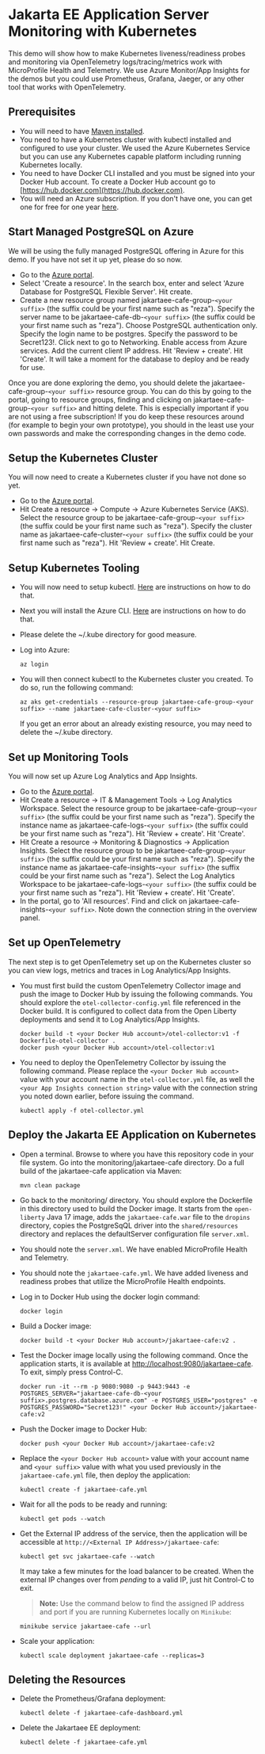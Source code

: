 # Jakarta EE Application Server Monitoring with Kubernetes

This demo will show how to make Kubernetes liveness/readiness probes and monitoring via OpenTelemetry logs/tracing/metrics work with MicroProfile Health and Telemetry. We use Azure Monitor/App Insights for the demos but you could use Prometheus, Grafana, Jaeger, or any other tool that works with OpenTelemetry.

## Prerequisites

* You will need to have [Maven installed](https://maven.apache.org/install.html).
* You need to have a Kubernetes cluster with kubectl installed and configured to use your cluster. We used the Azure Kubernetes Service but you can use any Kubernetes capable platform including running Kubernetes locally.
* You need to have Docker CLI installed and you must be signed into your Docker Hub account. To create a Docker Hub account go to [https://hub.docker.com](https://hub.docker.com).
* You will need an Azure subscription. If you don't have one, you can get one for free for one year [here](https://azure.microsoft.com/en-us/free).

## Start Managed PostgreSQL on Azure
We will be using the fully managed PostgreSQL offering in Azure for this demo. If you have not set it up yet, please do so now. 

* Go to the [Azure portal](http://portal.azure.com).
* Select 'Create a resource'. In the search box, enter and select 'Azure Database for PostgreSQL Flexible Server'. Hit create.
* Create a new resource group named jakartaee-cafe-group-`<your suffix>` (the suffix could be your first name such as "reza"). Specify the server name to be jakartaee-cafe-db-`<your suffix>` (the suffix could be your first name such as "reza"). Choose PostgreSQL authentication only. Specify the login name to be postgres. Specify the password to be Secret123!. Click next to go to Networking. Enable access from Azure services. Add the current client IP address. Hit 'Review + create'. Hit 'Create'. It will take a moment for the database to deploy and be ready for use.

Once you are done exploring the demo, you should delete the jakartaee-cafe-group-`<your suffix>` resource group. You can do this by going to the portal, going to resource groups, finding and clicking on jakartaee-cafe-group-`<your suffix>` and hitting delete. This is especially important if you are not using a free subscription! If you do keep these resources around (for example to begin your own prototype), you should in the least use your own passwords and make the corresponding changes in the demo code.

## Setup the Kubernetes Cluster
You will now need to create a Kubernetes cluster if you have not done so yet.

* Go to the [Azure portal](http://portal.azure.com).
* Hit Create a resource -> Compute -> Azure Kubernetes Service (AKS). Select the resource group to be jakartaee-cafe-group-`<your suffix>` (the suffix could be your first name such as "reza"). Specify the cluster name as jakartaee-cafe-cluster-`<your suffix>` (the suffix could be your first name such as "reza"). Hit 'Review + create'. Hit Create.

## Setup Kubernetes Tooling
* You will now need to setup kubectl. [Here](https://kubernetes.io/docs/tasks/tools/install-kubectl/) are instructions on how to do that.
* Next you will install the Azure CLI. [Here](https://docs.microsoft.com/en-us/cli/azure/install-azure-cli?view=azure-cli-latest) are instructions on how to do that.
* Please delete the ~/.kube directory for good measure.
* Log into Azure:

   ```
   az login
   ```
* You will then connect kubectl to the Kubernetes cluster you created. To do so, run the following command:

   ```
   az aks get-credentials --resource-group jakartaee-cafe-group-<your suffix> --name jakartaee-cafe-cluster-<your suffix>
   ```
  If you get an error about an already existing resource, you may need to delete the ~/.kube directory. 

## Set up Monitoring Tools
You will now set up Azure Log Analytics and App Insights.

* Go to the [Azure portal](http://portal.azure.com).
* Hit Create a resource -> IT & Management Tools -> Log Analytics Workspace. Select the resource group to be jakartaee-cafe-group-`<your suffix>` (the suffix could be your first name such as "reza"). Specify the instance name as jakartaee-cafe-logs-`<your suffix>` (the suffix could be your first name such as "reza"). Hit 'Review + create'. Hit 'Create'.
* Hit Create a resource -> Monitoring & Diagnostics -> Application Insights. Select the resource group to be jakartaee-cafe-group-`<your suffix>` (the suffix could be your first name such as "reza"). Specify the instance name as jakartaee-cafe-insights-`<your suffix>` (the suffix could be your first name such as "reza"). Select the Log Analytics Workspace to be jakartaee-cafe-logs-`<your suffix>` (the suffix could be your first name such as "reza"). Hit 'Review + create'. Hit 'Create'.
* In the portal, go to 'All resources'. Find and click on jakartaee-cafe-insights-`<your suffix>`. Note down the connection string in the overview panel.

## Set up OpenTelemetry
The next step is to get OpenTelemetry set up on the Kubernetes cluster so you can view logs, metrics and traces in Log Analytics/App Insights.

* You must first build the custom OpenTelemetry Collector image and push the image to Docker Hub by issuing the following commands. You should explore the `otel-collector-config.yml` file referenced in the Docker build. It is configured to collect data from the Open Liberty deployments and send it to Log Analytics/App Insights.
   ```
   docker build -t <your Docker Hub account>/otel-collector:v1 -f Dockerfile-otel-collector .
   docker push <your Docker Hub account>/otel-collector:v1
   ```
* You need to deploy the OpenTelemetry Collector by issuing the following command. Please replace the `<your Docker Hub account>` value with your account name in the `otel-collector.yml` file, as well the `<your App Insights connection string>` value with the connection string you noted down earlier, before issuing the command.
   ```
   kubectl apply -f otel-collector.yml
   ```

## Deploy the Jakarta EE Application on Kubernetes
* Open a terminal. Browse to where you have this repository code in your file system. Go into the monitoring/jakartaee-cafe directory. Do a full build of the jakartaee-cafe application via Maven:
   ```
   mvn clean package
   ```
* Go back to the monitoring/ directory. You should explore the Dockerfile in this directory used to build the Docker image. It starts from the `open-liberty` Java 17 image, adds the `jakartaee-cafe.war` file to the `dropins` directory, copies the PostgreSqQL driver into the `shared/resources` directory and replaces the defaultServer configuration file `server.xml`.
* You should note the `server.xml`. We have enabled MicroProfile Health and Telemetry.
* You should note the `jakartaee-cafe.yml`. We have added liveness and readiness probes that utilize the MicroProfile Health endpoints.
* Log in to Docker Hub using the docker login command:
   ```
   docker login
   ```
* Build a Docker image:
   ```
   docker build -t <your Docker Hub account>/jakartaee-cafe:v2 .
   ```

* Test the Docker image locally using the following command. Once the application starts, it is available at [http://localhost:9080/jakartaee-cafe](http://localhost:9080/jakartaee-cafe). To exit, simply press Control-C.
   ```
   docker run -it --rm -p 9080:9080 -p 9443:9443 -e POSTGRES_SERVER="jakartaee-cafe-db-<your suffix>.postgres.database.azure.com" -e POSTGRES_USER="postgres" -e POSTGRES_PASSWORD="Secret123!" <your Docker Hub account>/jakartaee-cafe:v2
   ```

* Push the Docker image to Docker Hub:
   ```
   docker push <your Docker Hub account>/jakartaee-cafe:v2
   ```

* Replace the `<your Docker Hub account>` value with your account name and `<your suffix>` value with what you used previously in the `jakartaee-cafe.yml` file, then deploy the application:
   ```
   kubectl create -f jakartaee-cafe.yml
   ```
* Wait for all the pods to be ready and running:
   ```
   kubectl get pods --watch
   ```
* Get the External IP address of the service, then the application will be accessible at `http://<External IP Address>/jakartaee-cafe`:
   ```
   kubectl get svc jakartaee-cafe --watch
   ```
  It may take a few minutes for the load balancer to be created. When the external IP changes over from *pending* to a valid IP, just hit Control-C to exit.

   > **Note:** Use the command below to find the assigned IP address and port if you are running Kubernetes locally on `Minikube`:

 	```
 	minikube service jakartaee-cafe --url
 	```
* Scale your application:
   ```
   kubectl scale deployment jakartaee-cafe --replicas=3
   ```

## Deleting the Resources
* Delete the Prometheus/Grafana deployment:
   ```
   kubectl delete -f jakartaee-cafe-dashboard.yml
   ```

* Delete the Jakartaee EE deployment:
   ```
   kubectl delete -f jakartaee-cafe.yml
   ```
